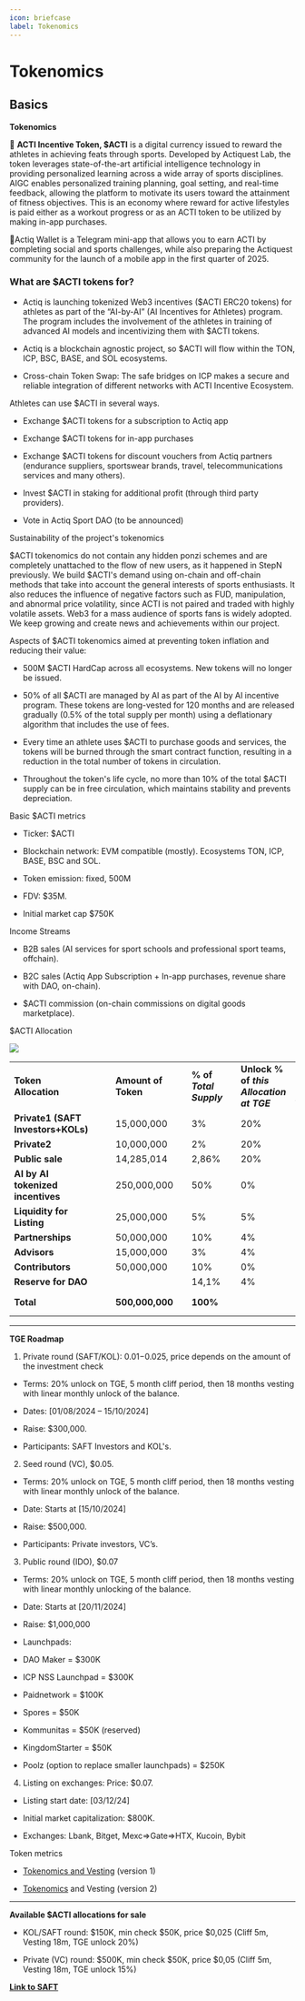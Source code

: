 ```yaml
---
icon: briefcase
label: Tokenomics
---
```

# Tokenomics

## Basics
**Tokenomics**

💫 **ACTI Incentive Token, $ACTI** is a digital currency issued to reward the athletes in achieving feats through sports. Developed by Actiquest Lab, the token leverages state-of-the-art artificial intelligence technology in providing personalized learning across a wide array of sports disciplines. AIGC enables personalized training planning, goal setting, and real-time feedback, allowing the platform to motivate its users toward the attainment of fitness objectives. This is an economy where reward for active lifestyles is paid either as a workout progress or as an ACTI token to be utilized by making in-app purchases.

💎Actiq Wallet is a Telegram mini-app that allows you to earn ACTI by completing social and sports challenges, while also preparing the Actiquest community for the launch of a mobile app in the first quarter of 2025.


### **What are $ACTI tokens for?** 

- Actiq is launching tokenized Web3 incentives ($ACTI ERC20 tokens) for athletes as part of the “AI-​by-AI” (AI Incentives for Athletes) program. The program includes the involvement of the athletes in training of advanced AI models and incentivizing them with $ACTI tokens. 

- Actiq is a blockchain agnostic project, so $ACTI will flow within the TON, ICP, BSC, BASE, and SOL ecosystems. 

- Cross-chain Token Swap: The safe bridges on ICP makes a secure and reliable integration of different networks with ACTI Incentive Ecosystem.

Athletes can use $ACTI in several ways.

- Exchange $ACTI tokens for a subscription to Actiq app

- Exchange $ACTI tokens for in-app purchases

- Exchange $ACTI tokens for discount vouchers from Actiq partners (endurance suppliers, sportswear brands, travel, telecommunications services and many others).

- Invest $ACTI in staking for additional profit (through third party providers).

- Vote in Actiq Sport DAO (to be announced)

Sustainability of the project's tokenomics

$ACTI tokenomics do not contain any hidden ponzi schemes and are completely unattached to the flow of new users, as it happened in StepN previously. We build $ACTI's demand using on-chain and off-chain methods that take into account the general interests of sports enthusiasts. It also reduces the influence of negative factors such as FUD, manipulation, and abnormal price volatility, since ACTI is not paired and traded with highly volatile assets. Web3 for a mass audience of sports fans is widely adopted. We keep growing and create news and achievements within our project.

Aspects of $ACTI tokenomics aimed at preventing token inflation and reducing their value:

- 500M $ACTI HardCap across all ecosystems. New tokens will no longer be issued.

- 50% of all $ACTI are managed by AI as part of the AI ​​by AI incentive program. These tokens are long-vested for 120 months and are released gradually (0.5% of the total supply per month) using a deflationary algorithm that includes the use of fees.

- Every time an athlete uses $ACTI to purchase goods and services, the tokens will be burned through the smart contract function, resulting in a reduction in the total number of tokens in circulation.

- Throughout the token's life cycle, no more than 10% of the total $ACTI supply can be in free circulation, which maintains stability and prevents depreciation.

Basic $ACTI metrics

- Ticker: $ACTI

- Blockchain network: EVM compatible (mostly). Ecosystems TON, ICP, BASE, BSC and SOL.

- Token emission: fixed, 500M 

- FDV: $35M.

- Initial market cap $750K

Income Streams

- B2B sales (AI services for sport schools and professional sport teams, offchain). 

- B2C sales (Actiq App Subscription + In-app purchases, revenue share with DAO, on-chain). 

- $ACTI commission (on-chain commissions on digital goods marketplace).

$ACTI Allocation

![](https://lh7-rt.googleusercontent.com/docsz/AD_4nXeDw-nyTxDrV_6BVoYbAm7EeDz1u2LNIFPUMPBGbRZd5Uq3dc-1wf1wJk-HWpDcd-cv40fCYm4pHNmk-8DK3TbfsuSzM798JEqFRCospSpPlH5JMyJOCR5TijGXohyRhFVZzL5S3aTTXaW299gU5Mu29Gdo?key=joJq3iOE8ODwr8SAkn3nUw)

|                                    |   |   |                         |   |                          |   |                                           |                                   |                                    |   |   |                                |   |   |
| ---------------------------------- | - | - | ----------------------- | - | ------------------------ | - | ----------------------------------------- | --------------------------------- | ---------------------------------- | - | - | ------------------------------ | - | - |
| **Token Allocation**               |   |   | **Amount** **of Token** |   |  **% of _Total Supply_** |   | **Unlock % of _this Allocation at TGE_**  | **Cliff Period** **_(in month)_** | **Vesting Period****_(in month)_** |   |   | **TGE %** **of Total Supply**  |   |   |
| **Private1 (SAFT Investors+KOLs)** |   |   | 15,000,000              |   | 3%                       |   | 20%                                       | 5                                 | 18                                 |   |   | 0.6%                           |   |   |
| **Private2**                       |   |   | 10,000,000              |   | 2%                       |   | 20%                                       | 5                                 | 18                                 |   |   | 0.4%                           |   |   |
| **Public sale**                    |   |   | 14,285,014              |   | 2,86%                    |   | 20%                                       | 5                                 | 18                                 |   |   | 0.57%                          |   |   |
| **AI by AI tokenized incentives**  |   |   | 250,000,000             |   | 50%                      |   | 0%                                        | 12                                | 120                                |   |   | 0                              |   |   |
| **Liquidity for Listing**          |   |   | 25,000,000              |   | 5%                       |   | 5%                                        | 0                                 | 20                                 |   |   | 0.25%                          |   |   |
| **Partnerships**                   |   |   | 50,000,000              |   | 10%                      |   | 4%                                        | 5                                 | 24                                 |   |   | 0.4%                           |   |   |
| **Advisors**                       |   |   | 15,000,000              |   | 3%                       |   | 4%                                        | 5                                 | 18                                 |   |   | 0.12%                          |   |   |
| **Contributors**                   |   |   | 50,000,000              |   | 10%                      |   | 0%                                        | 18                                | 24                                 |   |   | 0%                             |   |   |
| **Reserve for DAO**                |   |   |                         |   | 14,1%                    |   | 4%                                        | 5                                 | 24                                 |   |   | 0.6%                           |   |   |
| **Total**                          |   |   | **500,000,000**         |   | **100%**                 |   |                                           |                                   |                                    |   |   | **_Unlock % TGE:_****_2,91%_** |   |   |

***

**TGE Roadmap**

1. Private round (SAFT/KOL): $0.01-$0.025, price depends on the amount of the investment check

- Terms: 20% unlock on TGE, 5 month cliff period, then 18 months vesting with linear monthly unlock of the balance.

- Dates: \[01/08/2024 – 15/10/2024]

- Raise: $300,000.

- Participants: SAFT Investors and KOL's.

2. Seed round (VC), $0.05.

- Terms: 20% unlock on TGE, 5 month cliff period, then 18 months vesting with linear monthly unlock of the balance.

- Date: Starts at \[15/10/2024]

- Raise: $500,000.

- Participants: Private investors, VC’s.

3. Public round (IDO), $0.07

- Terms: 20% unlock on TGE, 5 month cliff period, then 18 months vesting with linear monthly unlocking of the balance.

- Date: Starts at \[20/11/2024]

- Raise: $1,000,000

- Launchpads:

* DAO Maker = $300K

* ICP NSS Launchpad = $300K

* Paidnetwork = $100K

* Spores = $50K

* Kommunitas = $50K (reserved)

* KingdomStarter = $50K

* Poolz (option to replace smaller launchpads) = $250K

4. Listing on exchanges: Price: $0.07.

- Listing start date: \[03/12/24]

- Initial market capitalization: $800K.

- Exchanges: Lbank, Bitget, Mexc=>Gate=>HTX, Kucoin, Bybit

Token metrics

- [Tokenomics and Vesting](https://t.ly/at-yI) (version 1)

- [Tokenomics](https://docs.google.com/spreadsheets/d/1Xljr5EQ7VFtZzO6qBSAzmi_qbq2Ed03iH_Z6xW_xQaQ/edit?gid=242255297#gid=242255297and%20Vesting%20\(version%202\)) and Vesting (version 2) 

***

**Available $ACTI allocations for sale**

- KOL/SAFT round: $150K, min check $50K, price $0,025 (Cliff 5m, Vesting 18m, TGE unlock 20%)

- Private (VC) round: $500K, min check $50K, price $0,05 (Cliff 5m, Vesting 18m, TGE unlock 15%)

[**Link to SAFT**](https://docs.google.com/document/d/1DE6JaA7tzphjvPbdHjHOFraa63-rKg1QPaqLeLEyqgU/edit?tab=t.0) 











